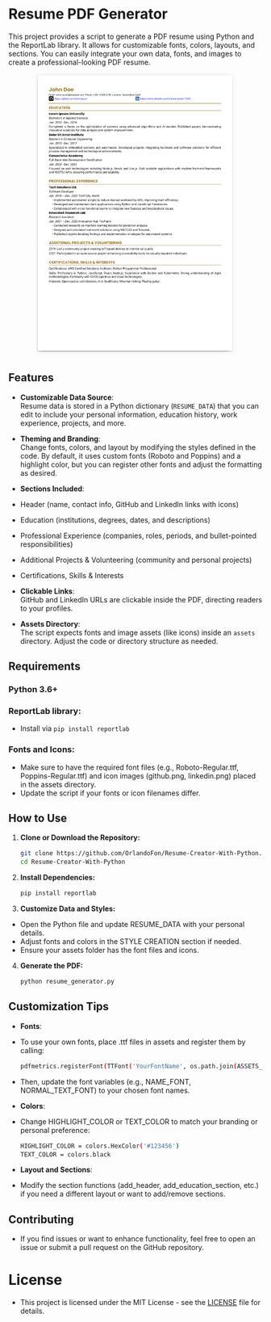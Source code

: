# Resume PDF Generator
This project provides a script to generate a PDF resume using Python and the ReportLab library. It allows for customizable fonts, colors, layouts, and sections. You can easily integrate your own data, fonts, and images to create a professional-looking PDF resume.

<p align="center">
  <img src="assets/generated_resume_example.png" alt="Project Screenshot" width="400">
</p>

## Features
- **Customizable Data Source**:  
  Resume data is stored in a Python dictionary (`RESUME_DATA`) that you can edit to include your personal information, education history, work experience, projects, and more.

- **Theming and Branding**:  
  Change fonts, colors, and layout by modifying the styles defined in the code. By default, it uses custom fonts (Roboto and Poppins) and a highlight color, but you can register other fonts and adjust the formatting as desired.
- **Sections Included**:  
- Header (name, contact info, GitHub and LinkedIn links with icons)
- Education (institutions, degrees, dates, and descriptions)
- Professional Experience (companies, roles, periods, and bullet-pointed responsibilities)
- Additional Projects & Volunteering (community and personal projects)
- Certifications, Skills & Interests
- **Clickable Links**:  
GitHub and LinkedIn URLs are clickable inside the PDF, directing readers to your profiles.
- **Assets Directory**:  
The script expects fonts and image assets (like icons) inside an `assets` directory. Adjust the code or directory structure as needed.
## Requirements
### Python 3.6+
### ReportLab library:
- Install via `pip install reportlab`
### Fonts and Icons:
- Make sure to have the required font files (e.g., Roboto-Regular.ttf, Poppins-Regular.ttf) and icon images (github.png, linkedin.png) placed in the assets directory.
- Update the script if your fonts or icon filenames differ.

## How to Use
1. **Clone or Download the Repository:**

   ```bash
   git clone https://github.com/OrlandoFon/Resume-Creator-With-Python.git
   cd Resume-Creator-With-Python

2. **Install Dependencies:**

   ```bash
   pip install reportlab

3. **Customize Data and Styles:**

- Open the Python file and update RESUME_DATA with your personal details.
- Adjust fonts and colors in the STYLE CREATION section if needed.
- Ensure your assets folder has the font files and icons.

4. **Generate the PDF:**

    ```bash
    python resume_generator.py
   
## Customization Tips
- **Fonts**:

- To use your own fonts, place .ttf files in assets and register them by calling:

    ```bash
    pdfmetrics.registerFont(TTFont('YourFontName', os.path.join(ASSETS_DIR, 'YourFontFile.ttf')))
    
- Then, update the font variables (e.g., NAME_FONT, NORMAL_TEXT_FONT) to your chosen font names.

- **Colors**:  

- Change HIGHLIGHT_COLOR or TEXT_COLOR to match your branding or personal preference:

    ```bash
    HIGHLIGHT_COLOR = colors.HexColor('#123456')
    TEXT_COLOR = colors.black     

- **Layout and Sections**:  

- Modify the section functions (add_header, add_education_section, etc.) if you need a different layout or want to add/remove sections.

## Contributing
- If you find issues or want to enhance functionality, feel free to open an issue or submit a pull request on the GitHub repository.

# License
- This project is licensed under the MIT License - see the [LICENSE](LICENSE) file for details.
